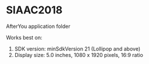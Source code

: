 # SIAAC2018

AfterYou application folder

Works best on:
1) SDK version: minSdkVersion 21 (Lollipop and above)
2) Display size: 5.0 inches, 1080 x 1920 pixels, 16:9 ratio
